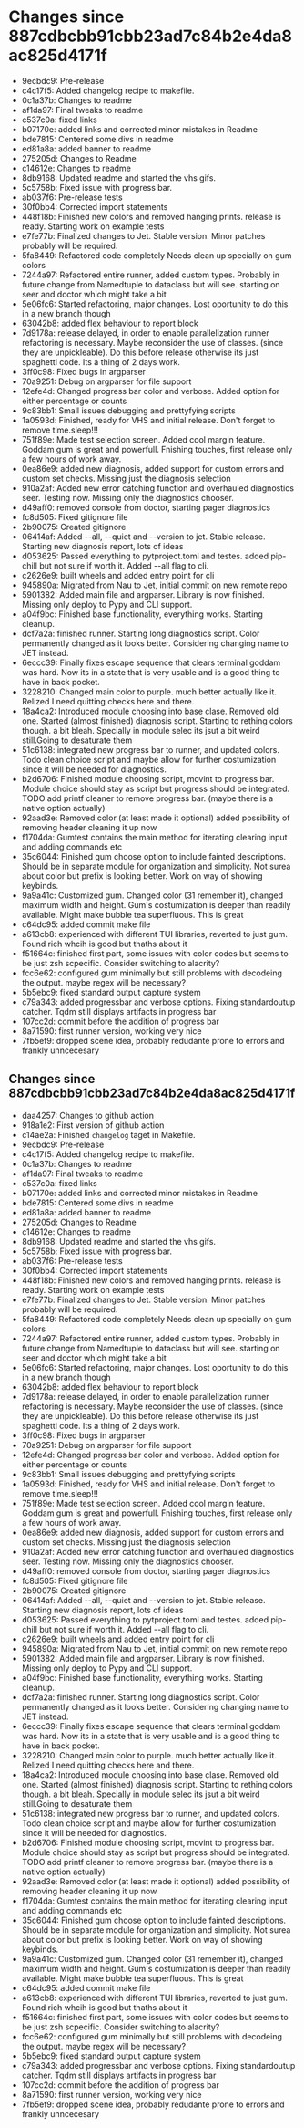 # Changes since 887cdbcbb91cbb23ad7c84b2e4da8ac825d4171f

* 9ecbdc9: Pre-release
* c4c17f5: Added changelog recipe to makefile.
* 0c1a37b: Changes to readme
* af1da97: Final tweaks to readme
* c537c0a: fixed links
* b07170e: added links and corrected minor mistakes in Readme
* bde7815: Centered some divs in readme
* ed81a8a: added banner to readme
* 275205d: Changes to Readme
* c14612e: Changes to readme
* 8db9168: Updated readme and started the vhs gifs.
* 5c5758b: Fixed issue with progress bar.
* ab037f6: Pre-release tests
* 30f0bb4: Corrected import statements
* 448f18b: Finished new colors and removed hanging prints. release is ready. Starting work on example tests
* e7fe77b: Finalized changes to Jet. Stable version. Minor patches probably will be required.
* 5fa8449: Refactored code completely Needs clean up specially on gum colors
* 7244a97: Refactored entire runner, added custom types. Probably in future change from Namedtuple to dataclass but will see. starting on seer and doctor which might take a bit
* 5e06fc6: Started refactoring, major changes. Lost oportunity to do this in a new branch though
* 63042b8: added flex behaviour to report block
* 7d9178a: release delayed, in order to enable parallelization runner refactoring is necessary. Maybe reconsider the use of classes. (since they are unpickleable). Do this before release otherwise its just spaghetti code. Its a thing of 2 days work.
* 3ff0c98: Fixed bugs in argparser
* 70a9251: Debug on argparser for file support
* 12efe4d: Changed progress bar color and verbose. Added option for either percentage or counts
* 9c83bb1: Small issues debugging and prettyfying scripts
* 1a0593d: Finished, ready for VHS and initial release. Don't forget to remove time.sleep!!!
* 751f89e: Made test selection screen. Added cool margin feature. Goddam gum is great and powerfull. Fnishing touches, first release only a few hours of work away.
* 0ea86e9: added new diagnosis, added support for custom errors and custom set checks. Missing just the diagnosis selection
* 910a2af: Added new error catching function and overhauled diagnostics seer. Testing now. Missing only the diagnostics chooser.
* d49aff0: removed console from doctor, starting pager diagnostics
* fc8d505: Fixed gitignore file
* 2b90075: Created gitignore
* 06414af: Added --all, --quiet and --version to jet. Stable release. Starting new diagnosis report, lots of ideas
* d053625: Passed everything to pytproject.toml and testes. added pip-chill but not sure if worth it. Added --all flag to cli.
* c2626e9: built wheels and added entry point for cli
* 945890a: Migrated from Nau to Jet, initial commit on new remote repo
* 5901382: Added main file and argparser. Library is now finished. Missing only deploy to Pypy and CLI support.
* a04f9bc: Finished base functionality, everything works. Starting cleanup.
* dcf7a2a: finished runner. Starting long diagnostics script. Color permanently changed as it looks better. Considering changing name to JET instead.
* 6eccc39: Finally fixes escape sequence that clears terminal goddam was hard. Now its in a state that is very usable and is a good thing to have in back pocket.
* 3228210: Changed main color to purple. much better actually like it. Relized I need quitting checks here and there.
* 18a4ca2: Introduced module choosing into base clase. Removed old one. Started (almost finished) diagnosis script. Starting to rething colors though. a bit bleah. Specially in module selec its jsut a bit weird still.Going to desaturate them
* 51c6138: integrated new progress bar to runner, and updated colors. Todo clean choice script and maybe allow for further costumization since it will be needed for diagnostics.
* b2d6706: Finished module choosing script, movint to progress bar. Module choice should stay as script but progress should be integrated. TODO add printf cleaner to remove progress bar. (maybe there is a native option actually)
* 92aad3e: Removed color (at least made it optional) added possibility of removing header cleaning it up now
* f1704da: Gumtest contains the main method for iterating clearing input and adding commands etc
* 35c6044: Finished gum choose option to include fainted descriptions. Should be in separate module for organization and simplicity. Not surea about color but prefix is looking better. Work on way of showing keybinds.
* 9a9a41c: Customized gum. Changed color (31 remember it), changed maximum width and height. Gum's costumization is deeper than readily available. Might make bubble tea superfluous. This is great
* c64dc95: added commit make file
* a613cb8: experienced with different TUI libraries, reverted to just gum. Found rich whcih is good but thaths about it
* f51664c: finished first part, some issues with color codes but seems to be just zsh scpecific. Consider switching to alacrity?
* fcc6e62: configured gum minimally but still problems with decodeing the output. maybe regex will be necessary?
* 5b5ebc9: fixed standard output capture system
* c79a343: added progressbar and verbose options. Fixing standardoutup catcher. Tqdm still displays artifacts in progress bar
* 107cc2d: commit before the addition of progress bar
* 8a71590: first runner version, working very nice
* 7fb5ef9: dropped scene idea, probably redudante prone to errors and frankly unncecesary
## Changes since 887cdbcbb91cbb23ad7c84b2e4da8ac825d4171f

* daa4257: Changes to github action
* 918a1e2: First version of github action
* c14ae2a: Finished `changelog` taget in Makefile.
* 9ecbdc9: Pre-release
* c4c17f5: Added changelog recipe to makefile.
* 0c1a37b: Changes to readme
* af1da97: Final tweaks to readme
* c537c0a: fixed links
* b07170e: added links and corrected minor mistakes in Readme
* bde7815: Centered some divs in readme
* ed81a8a: added banner to readme
* 275205d: Changes to Readme
* c14612e: Changes to readme
* 8db9168: Updated readme and started the vhs gifs.
* 5c5758b: Fixed issue with progress bar.
* ab037f6: Pre-release tests
* 30f0bb4: Corrected import statements
* 448f18b: Finished new colors and removed hanging prints. release is ready. Starting work on example tests
* e7fe77b: Finalized changes to Jet. Stable version. Minor patches probably will be required.
* 5fa8449: Refactored code completely Needs clean up specially on gum colors
* 7244a97: Refactored entire runner, added custom types. Probably in future change from Namedtuple to dataclass but will see. starting on seer and doctor which might take a bit
* 5e06fc6: Started refactoring, major changes. Lost oportunity to do this in a new branch though
* 63042b8: added flex behaviour to report block
* 7d9178a: release delayed, in order to enable parallelization runner refactoring is necessary. Maybe reconsider the use of classes. (since they are unpickleable). Do this before release otherwise its just spaghetti code. Its a thing of 2 days work.
* 3ff0c98: Fixed bugs in argparser
* 70a9251: Debug on argparser for file support
* 12efe4d: Changed progress bar color and verbose. Added option for either percentage or counts
* 9c83bb1: Small issues debugging and prettyfying scripts
* 1a0593d: Finished, ready for VHS and initial release. Don't forget to remove time.sleep!!!
* 751f89e: Made test selection screen. Added cool margin feature. Goddam gum is great and powerfull. Fnishing touches, first release only a few hours of work away.
* 0ea86e9: added new diagnosis, added support for custom errors and custom set checks. Missing just the diagnosis selection
* 910a2af: Added new error catching function and overhauled diagnostics seer. Testing now. Missing only the diagnostics chooser.
* d49aff0: removed console from doctor, starting pager diagnostics
* fc8d505: Fixed gitignore file
* 2b90075: Created gitignore
* 06414af: Added --all, --quiet and --version to jet. Stable release. Starting new diagnosis report, lots of ideas
* d053625: Passed everything to pytproject.toml and testes. added pip-chill but not sure if worth it. Added --all flag to cli.
* c2626e9: built wheels and added entry point for cli
* 945890a: Migrated from Nau to Jet, initial commit on new remote repo
* 5901382: Added main file and argparser. Library is now finished. Missing only deploy to Pypy and CLI support.
* a04f9bc: Finished base functionality, everything works. Starting cleanup.
* dcf7a2a: finished runner. Starting long diagnostics script. Color permanently changed as it looks better. Considering changing name to JET instead.
* 6eccc39: Finally fixes escape sequence that clears terminal goddam was hard. Now its in a state that is very usable and is a good thing to have in back pocket.
* 3228210: Changed main color to purple. much better actually like it. Relized I need quitting checks here and there.
* 18a4ca2: Introduced module choosing into base clase. Removed old one. Started (almost finished) diagnosis script. Starting to rething colors though. a bit bleah. Specially in module selec its jsut a bit weird still.Going to desaturate them
* 51c6138: integrated new progress bar to runner, and updated colors. Todo clean choice script and maybe allow for further costumization since it will be needed for diagnostics.
* b2d6706: Finished module choosing script, movint to progress bar. Module choice should stay as script but progress should be integrated. TODO add printf cleaner to remove progress bar. (maybe there is a native option actually)
* 92aad3e: Removed color (at least made it optional) added possibility of removing header cleaning it up now
* f1704da: Gumtest contains the main method for iterating clearing input and adding commands etc
* 35c6044: Finished gum choose option to include fainted descriptions. Should be in separate module for organization and simplicity. Not surea about color but prefix is looking better. Work on way of showing keybinds.
* 9a9a41c: Customized gum. Changed color (31 remember it), changed maximum width and height. Gum's costumization is deeper than readily available. Might make bubble tea superfluous. This is great
* c64dc95: added commit make file
* a613cb8: experienced with different TUI libraries, reverted to just gum. Found rich whcih is good but thaths about it
* f51664c: finished first part, some issues with color codes but seems to be just zsh scpecific. Consider switching to alacrity?
* fcc6e62: configured gum minimally but still problems with decodeing the output. maybe regex will be necessary?
* 5b5ebc9: fixed standard output capture system
* c79a343: added progressbar and verbose options. Fixing standardoutup catcher. Tqdm still displays artifacts in progress bar
* 107cc2d: commit before the addition of progress bar
* 8a71590: first runner version, working very nice
* 7fb5ef9: dropped scene idea, probably redudante prone to errors and frankly unncecesary
